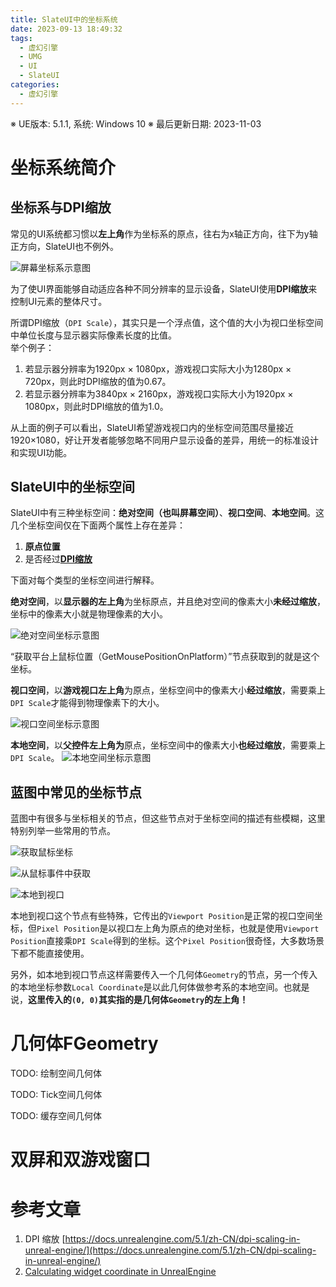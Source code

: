 ```yaml
---
title: SlateUI中的坐标系统
date: 2023-09-13 18:49:32
tags:
  - 虚幻引擎
  - UMG
  - UI
  - SlateUI
categories:
  - 虚幻引擎
---
```


※ UE版本: 5.1.1, 系统: Windows 10
※ 最后更新日期: 2023-11-03

# 坐标系统简介

## 坐标系与DPI缩放

常见的UI系统都习惯以**左上角**作为坐标系的原点，往右为x轴正方向，往下为y轴正方向，SlateUI也不例外。

![屏幕坐标系示意图](传统的屏幕坐标系.png)

为了使UI界面能够自动适应各种不同分辨率的显示设备，SlateUI使用**DPI缩放**来控制UI元素的整体尺寸。

所谓DPI缩放（`DPI Scale`），其实只是一个浮点值，这个值的大小为视口坐标空间中单位长度与显示器实际像素长度的比值。  
举个例子：

1. 若显示器分辨率为1920px × 1080px，游戏视口实际大小为1280px × 720px，则此时DPI缩放的值为0.67。
2. 若显示器分辨率为3840px × 2160px，游戏视口实际大小为1920px × 1080px，则此时DPI缩放的值为1.0。

从上面的例子可以看出，SlateUI希望游戏视口内的坐标空间范围尽量接近1920×1080，好让开发者能够忽略不同用户显示设备的差异，用统一的标准设计和实现UI功能。

## SlateUI中的坐标空间

SlateUI中有三种坐标空间：**绝对空间（也叫屏幕空间）**、**视口空间**、**本地空间**。这几个坐标空间仅在下面两个属性上存在差异：

1. **原点位置**
2. 是否经过[**DPI缩放**](TODO)

下面对每个类型的坐标空间进行解释。

**绝对空间**，以**显示器的左上角**为坐标原点，并且绝对空间的像素大小**未经过缩放**，坐标中的像素大小就是物理像素的大小。

![绝对空间坐标示意图](绝对空间.png)

“获取平台上鼠标位置（GetMousePositionOnPlatform）”节点获取到的就是这个坐标。

**视口空间**，以**游戏视口左上角**为原点，坐标空间中的像素大小**经过缩放**，需要乘上`DPI Scale`才能得到物理像素下的大小。

![视口空间坐标示意图](视口空间.png)

**本地空间**，以**父控件左上角为**原点，坐标空间中的像素大小**也经过缩放**，需要乘上`DPI Scale`。
![本地空间坐标示意图](本地空间.png)

## 蓝图中常见的坐标节点

蓝图中有很多与坐标相关的节点，但这些节点对于坐标空间的描述有些模糊，这里特别列举一些常用的节点。

![获取鼠标坐标](鼠标坐标相关.png)

![从鼠标事件中获取](从鼠标事件中获取坐标.png)

![本地到视口](本地到视口节点.png)

本地到视口这个节点有些特殊，它传出的`Viewport Position`是正常的视口空间坐标，但`Pixel Position`是以视口左上角为原点的绝对坐标，也就是使用`Viewport Position`直接乘`DPI Scale`得到的坐标。这个`Pixel Position`很奇怪，大多数场景下都不能直接使用。

另外，如本地到视口节点这样需要传入一个几何体`Geometry`的节点，另一个传入的本地坐标参数`Local Coordinate`是以此几何体做参考系的本地空间。也就是说，**这里传入的`(0, 0)`其实指的是几何体`Geometry`的左上角！**

# 几何体FGeometry

TODO: 绘制空间几何体

TODO: Tick空间几何体

TODO: 缓存空间几何体


# 双屏和双游戏窗口


# 参考文章

1. DPI 缩放 [https://docs.unrealengine.com/5.1/zh-CN/dpi-scaling-in-unreal-engine/](https://docs.unrealengine.com/5.1/zh-CN/dpi-scaling-in-unreal-engine/)
2. [Calculating widget coordinate in UnrealEngine](https://baemincheon.github.io/2020/02/09/unreal-widget-coordinate-system/)